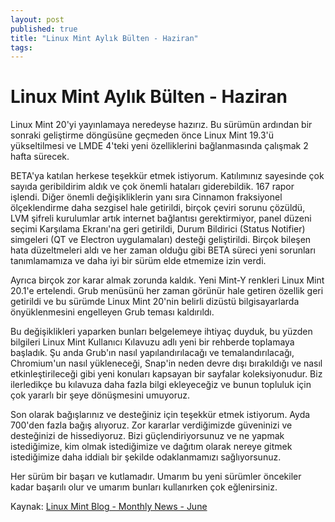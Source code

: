 ```yaml
---
layout: post
published: true
title: "Linux Mint Aylık Bülten - Haziran"
tags: 
---
```


# Linux Mint Aylık Bülten - Haziran

Linux Mint 20'yi yayınlamaya neredeyse hazırız. 
Bu sürümün ardından bir sonraki geliştirme döngüsüne geçmeden önce 
Linux Mint 19.3'ü yükseltilmesi ve LMDE 4'teki yeni özelliklerini bağlanmasında çalışmak 2 hafta sürecek.

BETA'ya katılan herkese teşekkür etmek istiyorum. Katılımınız sayesinde çok sayıda geribildirim aldık ve çok önemli hataları giderebildik. 
167 rapor işlendi. 
Diğer önemli değişikliklerin yanı sıra Cinnamon fraksiyonel ölçeklendirme daha sezgisel hale getirildi, 
birçok çeviri sorunu çözüldü, 
LVM şifreli kurulumlar artık internet bağlantısı gerektirmiyor, 
panel düzeni seçimi Karşılama Ekranı'na geri getirildi, 
Durum Bildirici (Status Notifier) simgeleri (QT ve Electron uygulamaları) desteği geliştirildi. 
Birçok bileşen hata düzeltmeleri aldı ve her zaman olduğu gibi BETA süreci yeni sorunları tanımlamamıza ve daha iyi bir sürüm elde etmemize izin verdi.

Ayrıca birçok zor karar almak zorunda kaldık. Yeni Mint-Y renkleri 
Linux Mint 20.1'e ertelendi. 
Grub menüsünü her zaman görünür hale getiren özellik geri getirildi ve bu sürümde Linux Mint 20'nin belirli dizüstü bilgisayarlarda önyüklenmesini engelleyen Grub teması kaldırıldı.

Bu değişiklikleri yaparken bunları belgelemeye ihtiyaç duyduk, bu yüzden bilgileri Linux Mint Kullanıcı Kılavuzu adlı yeni bir rehberde toplamaya başladık. Şu anda Grub'ın nasıl yapılandırılacağı ve temalandırılacağı, Chromium'un nasıl yükleneceği, Snap'in neden devre dışı bırakıldığı ve nasıl etkinleştirileceği gibi yeni konuları kapsayan bir sayfalar koleksiyonudur. Biz ilerledikçe bu kılavuza daha fazla bilgi ekleyeceğiz ve bunun topluluk için çok yararlı bir şeye dönüşmesini umuyoruz.

Son olarak bağışlarınız ve desteğiniz için teşekkür etmek istiyorum. 
Ayda 700'den fazla bağış alıyoruz. 
Zor kararlar verdiğimizde güveninizi ve desteğinizi de hissediyoruz. Bizi güçlendiriyorsunuz ve ne yapmak istediğimize, 
kim olmak istediğimize ve dağıtım olarak nereye gitmek istediğimize daha iddialı bir şekilde odaklanmamızı sağlıyorsunuz.

Her sürüm bir başarı ve kutlamadır. Umarım bu yeni sürümler öncekiler kadar başarılı olur ve umarım bunları kullanırken çok eğlenirsiniz.

Kaynak: [Linux Mint Blog - Monthly News - June](https://blog.linuxmint.com/?p=3926)
